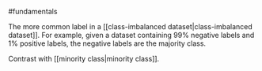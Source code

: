 #fundamentals

The more common label in a
[[class-imbalanced dataset|class-imbalanced dataset]]. For example,
given a dataset containing 99% negative labels and 1% positive labels, the
negative labels are the majority class.

Contrast with [[minority class|minority class]].

